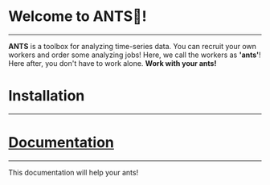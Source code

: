 # Welcome to ANTS👋!
***
**ANTS** is a toolbox for analyzing time-series data. 
You can recruit your own workers and order some 
analyzing jobs! Here, we call the workers as **'ants'**! 
Here after, you don't have to work alone. **Work with your ants!**

# Installation
***

# [Documentation](https://ms-c.notion.site/ANTS-ANalysis-for-Time-Series-00c71676df09471cabea71d48785508e?pvs=4)
***
This documentation will help your ants!